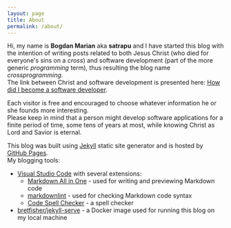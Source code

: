 ```yaml
---
layout: page
title: About
permalink: /about/
---
```


Hi, my name is __Bogdan Marian__ aka __satrapu__ and I have started this blog with
the intention of writing posts related to both Jesus Christ
(who died for everyone's sins on a *cross*) and software development
(part of the more generic *programming* term), thus resulting the
blog name *crossprogramming*.  
The link between Christ and software development is presented here: [How did I become a software developer](https://crossprogramming.com/2018/08/19/how-did-i-become-a-software-developer.html).

Each visitor is free and encouraged to choose whatever information he or she founds
more interesting.  
Please keep in mind that a person might develop software applications for a
finite period of time, some tens of years at most, while knowing Christ as
Lord and Savior is eternal.  

This blog was built using [Jekyll](https://jekyllrb.com/) static site generator
and is hosted by [GitHub Pages](https://pages.github.com/).  
My blogging tools:

* [Visual Studio Code](https://code.visualstudio.com/) with several extensions:
  * [Markdown All in One](https://marketplace.visualstudio.com/items?itemName=yzhang.markdown-all-in-one) - used for writing and previewing Markdown code
  * [markdownlint](https://marketplace.visualstudio.com/items?itemName=DavidAnson.vscode-markdownlint) - used for checking Markdown code syntax
  * [Code Spell Checker](https://marketplace.visualstudio.com/items?itemName=streetsidesoftware.code-spell-checker) - a spell checker
* [bretfisher/jekyll-serve](https://github.com/BretFisher/jekyll-serve#getting-started) - a Docker image used for running this blog on my local machine
